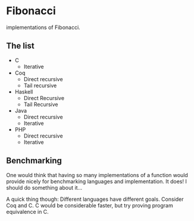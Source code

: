 # Fibonacci
implementations of Fibonacci.

## The list
* C
    - Iterative
* Coq
    - Direct recursive
    - Tail recursive
* Haskell
    - Direct Recursive
    - Tail Recursive
* Java
    - Direct recursive
    - Iterative
* PHP
    - Direct recursive
    - Iterative

## Benchmarking
One would think that having so many implementations of a function would provide
nicely for benchmarking languages and implementation. It does! I should do
something about it...

A quick thing though: Different languages have different goals. Consider
Coq and C. C would be considerable faster, but try proving program equivalence
in C.
